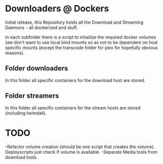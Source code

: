 # Downloaders @ Dockers

Initial release, this Repository holds all the Download and Streaming Daemons - all dockerized and stuff.

In each subfolder there is a script to initailize the required docker volumes (we don't want to use local bind mounts so as not to be dependent on host specific mounts (except the transcode folder for plex for hopefully obvious reasons).

## Folder downloaders
In this folder all specific containers for the download host are stored.

## Folder streamers
In this folder all specific containers for the stream hosts are stored (including heimdall).


# TODO
-Refactor volume creation (should be one script that creates the volume). Deployscripts just check if volume is available.
-Separate Media tools from download tools.
